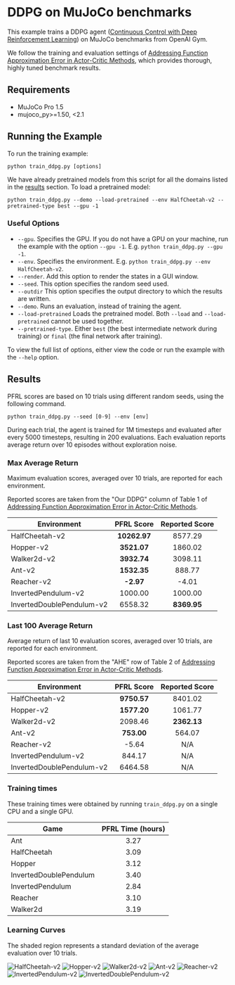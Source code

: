 # DDPG on MuJoCo benchmarks

This example trains a DDPG agent ([Continuous Control with Deep Reinforcement Learning](https://arxiv.org/abs/1509.02971)) on MuJoCo benchmarks from OpenAI Gym.

We follow the training and evaluation settings of [Addressing Function Approximation Error in Actor-Critic Methods](http://arxiv.org/abs/1802.09477), which provides thorough, highly tuned benchmark results.

## Requirements

- MuJoCo Pro 1.5
- mujoco_py>=1.50, <2.1

## Running the Example
To run the training example:
```
python train_ddpg.py [options]
```
We have already pretrained models from this script for all the domains listed in the [results](#Results) section. To load a pretrained model:

```
python train_ddpg.py --demo --load-pretrained --env HalfCheetah-v2 --pretrained-type best --gpu -1
```

### Useful Options

- `--gpu`. Specifies the GPU. If you do not have a GPU on your machine, run the example with the option `--gpu -1`. E.g. `python train_ddpg.py --gpu -1`.
- `--env`. Specifies the environment. E.g. `python train_ddpg.py --env HalfCheetah-v2`.
- `--render`. Add this option to render the states in a GUI window.
- `--seed`. This option specifies the random seed used.
- `--outdir` This option specifies the output directory to which the results are written.
- `--demo`. Runs an evaluation, instead of training the agent.
- `--load-pretrained` Loads the pretrained model. Both `--load` and `--load-pretrained` cannot be used together.
- `--pretrained-type`. Either `best` (the best intermediate network during training) or `final` (the final network after training).


To view the full list of options, either view the code or run the example with the `--help` option.


## Results

PFRL scores are based on 10 trials using different random seeds, using the following command.

```
python train_ddpg.py --seed [0-9] --env [env]
```

During each trial, the agent is trained for 1M timesteps and evaluated after every 5000 timesteps, resulting in 200 evaluations.
Each evaluation reports average return over 10 episodes without exploration noise.

### Max Average Return

Maximum evaluation scores, averaged over 10 trials, are reported for each environment.

Reported scores are taken from the "Our DDPG" column of Table 1 of [Addressing Function Approximation Error in Actor-Critic Methods](http://arxiv.org/abs/1802.09477).

| Environment               | PFRL Score   | Reported Score |
| ------------------------- |:------------:|:--------------:|
| HalfCheetah-v2            | **10262.97** |        8577.29 |
| Hopper-v2                 |  **3521.07** |        1860.02 |
| Walker2d-v2               |  **3932.74** |        3098.11 |
| Ant-v2                    |  **1532.35** |         888.77 |
| Reacher-v2                |    **-2.97** |          -4.01 |
| InvertedPendulum-v2       |      1000.00 |        1000.00 |
| InvertedDoublePendulum-v2 |      6558.32 |    **8369.95** |


### Last 100 Average Return

Average return of last 10 evaluation scores, averaged over 10 trials, are reported for each environment.

Reported scores are taken from the "AHE" row of Table 2 of [Addressing Function Approximation Error in Actor-Critic Methods](http://arxiv.org/abs/1802.09477).

| Environment               | PFRL Score  | Reported Score |
| ------------------------- |:-----------:|:--------------:|
| HalfCheetah-v2            | **9750.57** |        8401.02 |
| Hopper-v2                 | **1577.20** |        1061.77 |
| Walker2d-v2               |     2098.46 |    **2362.13** |
| Ant-v2                    |  **753.00** |         564.07 |
| Reacher-v2                |       -5.64 |            N/A |
| InvertedPendulum-v2       |      844.17 |            N/A |
| InvertedDoublePendulum-v2 |     6464.58 |            N/A |

### Training times

These training times were obtained by running `train_ddpg.py` on a single CPU and a single GPU.


| Game                   | PFRL Time (hours) |
| ---------------------- |:-----------------:|
| Ant                    | 3.27              |
| HalfCheetah            | 3.09              |
| Hopper                 | 3.12              |
| InvertedDoublePendulum | 3.40              |
| InvertedPendulum       | 2.84              |
| Reacher                | 3.10              |
| Walker2d               | 3.19              |

### Learning Curves

The shaded region represents a standard deviation of the average evaluation over 10 trials.

![HalfCheetah-v2](assets/HalfCheetah-v2.png)
![Hopper-v2](assets/Hopper-v2.png)
![Walker2d-v2](assets/Walker2d-v2.png)
![Ant-v2](assets/Ant-v2.png)
![Reacher-v2](assets/Reacher-v2.png)
![InvertedPendulum-v2](assets/InvertedPendulum-v2.png)
![InvertedDoublePendulum-v2](assets/InvertedDoublePendulum-v2.png)
